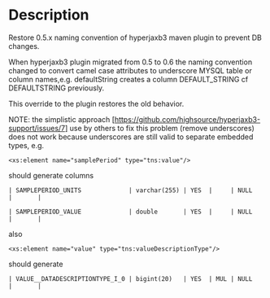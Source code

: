 # Description

Restore 0.5.x naming convention of hyperjaxb3 maven plugin to prevent DB changes.

When hyperjaxb3 plugin migrated from 0.5 to 0.6 the naming convention changed to convert camel
case attributes to underscore MYSQL table or column names,e.g. defaultString creates a column
DEFAULT_STRING cf DEFAULTSTRING previously.

This override to the plugin restores the old behavior.

NOTE: the simplistic approach [https://github.com/highsource/hyperjaxb3-support/issues/7] 
use by others to fix this problem (remove underscores) does not work
because underscores are still valid to separate embedded types, e.g. 

`<xs:element name="samplePeriod" type="tns:value"/>`

should generate columns 

`| SAMPLEPERIOD_UNITS             | varchar(255) | YES  |     | NULL    |       |`

`| SAMPLEPERIOD_VALUE             | double       | YES  |     | NULL    |       |`

also

`<xs:element name="value" type="tns:valueDescriptionType"/>`

should generate

`| VALUE__DATADESCRIPTIONTYPE_I_0 | bigint(20)   | YES  | MUL | NULL    |       |`
